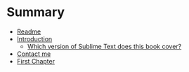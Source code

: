 # Summary

* [Readme](README.md)
* [Introduction](introduction.md)
    * [Which version of Sublime Text does this book cover?]()
* [Contact me](contact.md)
* [First Chapter](chapter1.md)


